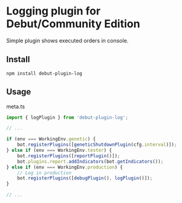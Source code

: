# Logging plugin for Debut/Community Edition

Simple plugin shows executed orders in console.

## Install
```batch
npm install debut-plugin-log
```

## Usage
meta.ts
```javascript
import { logPlugin } from 'debut-plugin-log';

// ...

if (env === WorkingEnv.genetic) {
    bot.registerPlugins([geneticShutdownPlugin(cfg.interval)]);
} else if (env === WorkingEnv.tester) {
    bot.registerPlugins([reportPlugin()]);
    bot.plugins.report.addIndicators(bot.getIndicators());
} else if (env === WorkingEnv.production) {
    // Log in production
    bot.registerPlugins([debugPlugin(), logPlugin()]);
}

// ...
```

